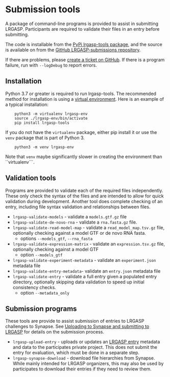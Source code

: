 # Submission tools

A package of command-line programs is provided to assist in submitting LRGASP.  Participants are required to validate their files in
an entry before submitting.

The code is installable from the [PyPi lrgasp-tools package](https://pypi.org/project/lrgasp-tools/), and the
source is available on from the [GitHub LRGASP-submissions repository](https://github.com/LRGASP/lrgasp-submissions).

If there are problems, please [create a ticket on GitHub](https://github.com/LRGASP/lrgasp-submissions/issues).
If there is a program failure, run with `--logDebug` to report errors.

## Installation

Python 3.7 or greater is required to run lrgasp-tools.  The recommended method for installation is using
a [virtual environment](https://docs.python.org/3/tutorial/venv.html).  Here is an example
of a typical installation:

```
    python3 -m virtualenv lrgasp-env
    source ./lrgasp-env/bin/activate
    pip install lrgasp-tools
```

If you do not have the ``virtualenv`` package, either pip install it or use the
``venv`` package that is part of Python 3.

```
    python3 -m venv lrgasp-env
```

Note that ``venv`` maybe significantly slower in creating the environment than
``virtualenv```.

## Validation tools

Programs are provided to validate each of the required files independently.
These only check the syntax of the files and are intended to allow for quick
validation during development.  Another tool does complete checking of an entry,
including file syntax validation and relationships between files.

- `lrgasp-validate-models` - validate a `models.gtf.gz` file
- `lrgasp-validate-de-novo-rna` - validate a `rna.fasta.gz` file.
- `lrgasp-validate-read-model-map` - validate a `read_model_map.tsv.gz` file, optionally checking against a model GTF or de novo RNA fasta.
  - options ``--models_gtf``, ``--rna_fasta``
- `lrgasp-validate-expression-matrix` - validate an `expression.tsv.gz` file, optionally checking against a model GTF
  - option ``--models_gtf``
- `lrgasp-validate-experiment-metadata` - validate an `experiment.json` metadata file
- `lrgasp-validate-entry-metadata`- validate an `entry.json` metadata file
- `lrgasp-validate-entry` - validate a full entry given a populated entry directory, optionally skipping data validation
  to speed up initial consistency checks.
  - option ``--metadata_only``

## Submission programs

These tools are provide to assist submission of entries to LRGASP challenges to Synapse.
See [Uploading to Synapse and submitting to LRGASP](synapse.md) for details on the submission
process.

- `lrgasp-upload-entry` - uploads or updates an [LRGASP entry](submission.md/#entry_structure) metadata and data to the participates private project.
  This does not submit the entry for evaluation, which must be done in a separate step.
- `lrgasp-synapse-download` - download file hierarchies from Synapse.  While mainly intended for LRGASP organizers,
  this may also be used by participates to download their entries if they need to review them.
